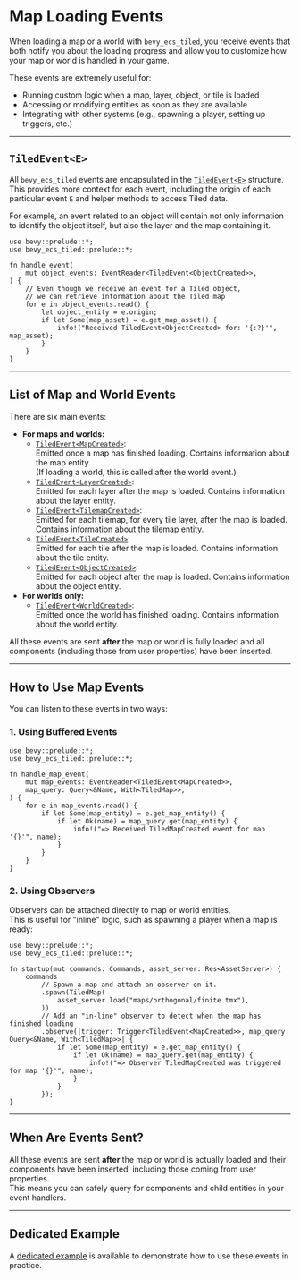# Map Loading Events

When loading a map or a world with `bevy_ecs_tiled`, you receive events that both notify you about the loading progress and allow you to customize how your map or world is handled in your game.

These events are extremely useful for:

- Running custom logic when a map, layer, object, or tile is loaded
- Accessing or modifying entities as soon as they are available
- Integrating with other systems (e.g., spawning a player, setting up triggers, etc.)

---

## `TiledEvent<E>`

All `bevy_ecs_tiled` events are encapsulated in the [`TiledEvent<E>`](https://docs.rs/bevy_ecs_tiled/latest/bevy_ecs_tiled/tiled/event/struct.TiledEvent.html) structure.
This provides more context for each event, including the origin of each particular event `E` and helper methods to access Tiled data.

For example, an event related to an object will contain not only information to identify the object itself, but also the layer and the map containing it.

```rust,no_run
use bevy::prelude::*;
use bevy_ecs_tiled::prelude::*;

fn handle_event(
    mut object_events: EventReader<TiledEvent<ObjectCreated>>,
) {
    // Even though we receive an event for a Tiled object,
    // we can retrieve information about the Tiled map
    for e in object_events.read() {
        let object_entity = e.origin;
        if let Some(map_asset) = e.get_map_asset() {
            info!("Received TiledEvent<ObjectCreated> for: '{:?}'", map_asset);
        }
    }
}
```

---

## List of Map and World Events

There are six main events:

- **For maps and worlds:**
  - [`TiledEvent<MapCreated>`](https://docs.rs/bevy_ecs_tiled/latest/bevy_ecs_tiled/tiled/event/struct.MapCreated.html):  
    Emitted once a map has finished loading. Contains information about the map entity.  
    (If loading a world, this is called after the world event.)
  - [`TiledEvent<LayerCreated>`](https://docs.rs/bevy_ecs_tiled/latest/bevy_ecs_tiled/tiled/event/struct.LayerCreated.html):  
    Emitted for each layer after the map is loaded. Contains information about the layer entity.
  - [`TiledEvent<TilemapCreated>`](https://docs.rs/bevy_ecs_tiled/latest/bevy_ecs_tiled/tiled/event/struct.TilemapCreated.html):  
    Emitted for each tilemap, for every tile layer, after the map is loaded. Contains information about the tilemap entity.
  - [`TiledEvent<TileCreated>`](https://docs.rs/bevy_ecs_tiled/latest/bevy_ecs_tiled/tiled/event/struct.TileCreated.html):  
    Emitted for each tile after the map is loaded. Contains information about the tile entity.
  - [`TiledEvent<ObjectCreated>`](https://docs.rs/bevy_ecs_tiled/latest/bevy_ecs_tiled/tiled/event/struct.ObjectCreated.html):  
    Emitted for each object after the map is loaded. Contains information about the object entity.
- **For worlds only:**
  - [`TiledEvent<WorldCreated>`](https://docs.rs/bevy_ecs_tiled/latest/bevy_ecs_tiled/tiled/event/struct.WorldCreated.html):  
    Emitted once the world has finished loading. Contains information about the world entity.

All these events are sent **after** the map or world is fully loaded and all components (including those from user properties) have been inserted.

---

## How to Use Map Events

You can listen to these events in two ways:

### 1. Using Buffered Events

```rust,no_run
use bevy::prelude::*;
use bevy_ecs_tiled::prelude::*;

fn handle_map_event(
    mut map_events: EventReader<TiledEvent<MapCreated>>,
    map_query: Query<&Name, With<TiledMap>>,
) {
    for e in map_events.read() {
        if let Some(map_entity) = e.get_map_entity() {
            if let Ok(name) = map_query.get(map_entity) {
                info!("=> Received TiledMapCreated event for map '{}'", name);
            }
        }
    }
}
```

### 2. Using Observers

Observers can be attached directly to map or world entities.  
This is useful for "inline" logic, such as spawning a player when a map is ready:

```rust,no_run
use bevy::prelude::*;
use bevy_ecs_tiled::prelude::*;

fn startup(mut commands: Commands, asset_server: Res<AssetServer>) {
    commands
        // Spawn a map and attach an observer on it.
        .spawn(TiledMap(
            asset_server.load("maps/orthogonal/finite.tmx"),
        ))
        // Add an "in-line" observer to detect when the map has finished loading
        .observe(|trigger: Trigger<TiledEvent<MapCreated>>, map_query: Query<&Name, With<TiledMap>>| {
            if let Some(map_entity) = e.get_map_entity() {
                if let Ok(name) = map_query.get(map_entity) {
                    info!("=> Observer TiledMapCreated was triggered for map '{}'", name);
                }
            }
        });
}
```

---

## When Are Events Sent?

All these events are sent **after** the map or world is actually loaded and their components have been inserted, including those coming from user properties.  
This means you can safely query for components and child entities in your event handlers.

---

## Dedicated Example

A [dedicated example](https://github.com/adrien-bon/bevy_ecs_tiled/blob/main/examples/map_events.rs) is available to demonstrate how to use these events in practice.
